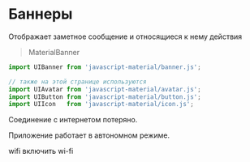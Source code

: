 # Баннеры
Отображает заметное сообщение и относящиеся к нему действия

> MaterialBanner

```javascript
import UIBanner from 'javascript-material/banner.js';

// также на этой странице используются
import UIAvatar from 'javascript-material/avatar.js';
import UIButton from 'javascript-material/button.js';
import UIIcon   from 'javascript-material/icon.js';
```

<ui-html>
  <ui-banner>
    <ui-avatar src="./content/avatar/avatar-8.jpg" slot="avatar"></ui-avatar>
    <p>Соединение с интернетом потеряно.</p>
    <p>Приложение работает в автономном режиме.</p>
    <ui-button slot="action">
      <ui-icon>wifi</ui-icon>
      <span>включить wi-fi</span>
    </ui-button>
  </ui-banner>
</ui-html>
